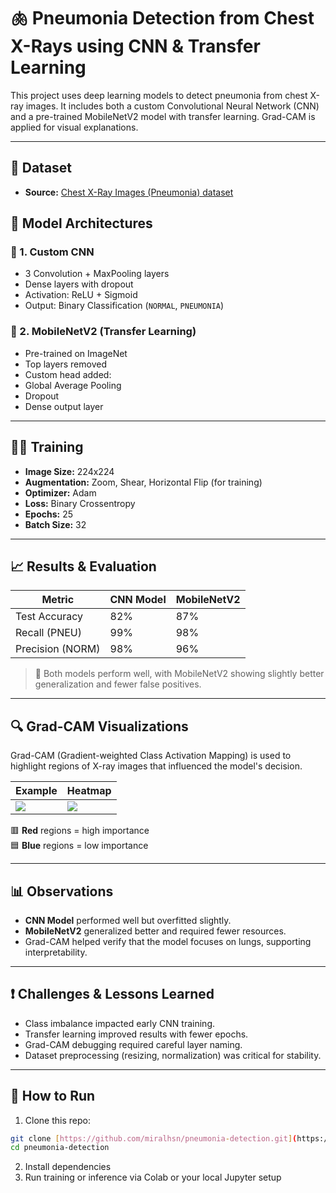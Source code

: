 # 🫁 Pneumonia Detection from Chest X-Rays using CNN & Transfer Learning

This project uses deep learning models to detect pneumonia from chest X-ray images. It includes both a custom Convolutional Neural Network (CNN) and a pre-trained MobileNetV2 model with transfer learning. Grad-CAM is applied for visual explanations.

---

## 📂 Dataset

- **Source:** [Chest X-Ray Images (Pneumonia) dataset](https://www.kaggle.com/datasets/paultimothymooney/chest-xray-pneumonia)

## 🧠 Model Architectures

### 🔹 1. Custom CNN
- 3 Convolution + MaxPooling layers
- Dense layers with dropout
- Activation: ReLU + Sigmoid
- Output: Binary Classification (`NORMAL`, `PNEUMONIA`)

### 🔹 2. MobileNetV2 (Transfer Learning)
- Pre-trained on ImageNet
- Top layers removed
- Custom head added:
- Global Average Pooling
- Dropout
- Dense output layer

---

## 🏋️‍♀️ Training

- **Image Size:** 224x224
- **Augmentation:** Zoom, Shear, Horizontal Flip (for training)
- **Optimizer:** Adam
- **Loss:** Binary Crossentropy
- **Epochs:** 25
- **Batch Size:** 32

---

## 📈 Results & Evaluation

| Metric        | CNN Model | MobileNetV2 |
|---------------|-----------|-------------|
| Test Accuracy | 82%       | 87%         |
| Recall (PNEU) | 99%       | 98%         |
| Precision (NORM) | 98%    | 96%         |

> 📌 Both models perform well, with MobileNetV2 showing slightly better generalization and fewer false positives.

---

## 🔍 Grad-CAM Visualizations

Grad-CAM (Gradient-weighted Class Activation Mapping) is used to highlight regions of X-ray images that influenced the model's decision.

| Example | Heatmap |
|--------|---------|
| ![](person22_virus_54.jpeg) | ![](p22.jpeg) |

🟥 **Red** regions = high importance  
🟦 **Blue** regions = low importance

---

## 📊 Observations

- **CNN Model** performed well but overfitted slightly.
- **MobileNetV2** generalized better and required fewer resources.
- Grad-CAM helped verify that the model focuses on lungs, supporting interpretability.

---

## ❗ Challenges & Lessons Learned

- Class imbalance impacted early CNN training.
- Transfer learning improved results with fewer epochs.
- Grad-CAM debugging required careful layer naming.
- Dataset preprocessing (resizing, normalization) was critical for stability.

---

## 🚀 How to Run

1. Clone this repo:
 ```bash
 git clone [https://github.com/miralhsn/pneumonia-detection.git](https://github.com/miralhsn/Pneumonia-Detection-from-Chest-X-Rays)
 cd pneumonia-detection
```

2. Install dependencies
3. Run training or inference via Colab or your local Jupyter setup
